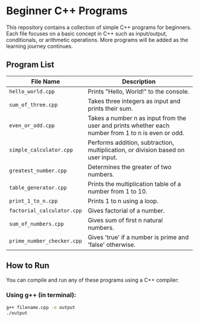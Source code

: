 # Beginner C++ Programs

This repository contains a collection of simple C++ programs for beginners. Each file focuses on a basic concept in C++ such as input/output, conditionals, or arithmetic operations. More programs will be added as the learning journey continues.

##  Program List

| File Name             | Description                                       |
|-----------------------|---------------------------------------------------|
| `hello_world.cpp`     | Prints "Hello, World!" to the console.            |
| `sum_of_three.cpp`    | Takes three integers as input and prints their sum.|
| `even_or_odd.cpp`    | Takes a number n as input from the user and prints whether each number from 1 to n is even or odd.|
| `simple_calculator.cpp`| Performs addition, subtraction, multiplication, or division based on user input.|
| `greatest_number.cpp`| Determines the greater of two numbers.|
| `table_generator.cpp`| Prints the multiplication table of a number from 1 to 10.|
| `print_1_to_n.cpp`| Prints 1 to n using a loop.|
| `factorial_calculator.cpp`| Gives factorial of a number.|
| `sum_of_numbers.cpp`| Gives sum of first n natural numbers.|
| `prime_number_checker.cpp`| Gives 'true' if a number is prime and 'false' otherwise.|
##  How to Run

You can compile and run any of these programs using a C++ compiler:

### Using g++ (in terminal):

```bash
g++ filename.cpp -o output
./output

